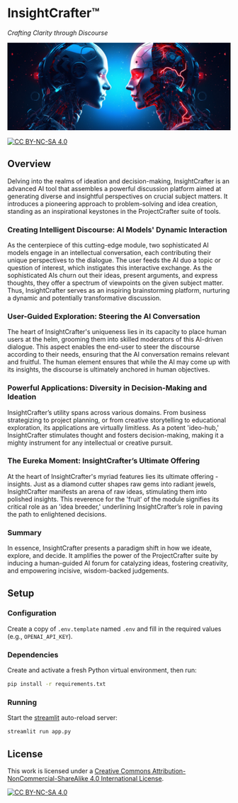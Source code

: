 # InsightCrafter™

_Crafting Clarity through Discourse_

<img src="static/hero.png" width="704" />

[![CC BY-NC-SA 4.0][cc-by-nc-sa-shield]][cc-by-nc-sa]

## Overview

Delving into the realms of ideation and decision-making, InsightCrafter is an advanced AI tool that assembles a powerful discussion platform aimed at generating diverse and insightful perspectives on crucial subject matters. It introduces a pioneering approach to problem-solving and idea creation, standing as an inspirational keystones in the ProjectCrafter suite of tools.

### Creating Intelligent Discourse: AI Models' Dynamic Interaction

As the centerpiece of this cutting-edge module, two sophisticated AI models engage in an intellectual conversation, each contributing their unique perspectives to the dialogue. The user feeds the AI duo a topic or question of interest, which instigates this interactive exchange. As the sophisticated AIs churn out their ideas, present arguments, and express thoughts, they offer a spectrum of viewpoints on the given subject matter. Thus, InsightCrafter serves as an inspiring brainstorming platform, nurturing a dynamic and potentially transformative discussion.

### User-Guided Exploration: Steering the AI Conversation

The heart of InsightCrafter's uniqueness lies in its capacity to place human users at the helm, grooming them into skilled moderators of this AI-driven dialogue. This aspect enables the end-user to steer the discourse according to their needs, ensuring that the AI conversation remains relevant and fruitful. The human element ensures that while the AI may come up with its insights, the discourse is ultimately anchored in human objectives.

### Powerful Applications: Diversity in Decision-Making and Ideation

InsightCrafter’s utility spans across various domains. From business strategizing to project planning, or from creative storytelling to educational exploration, its applications are virtually limitless. As a potent 'ideo-hub,' InsightCrafter stimulates thought and fosters decision-making, making it a mighty instrument for any intellectual or creative pursuit.

### The Eureka Moment: InsightCrafter’s Ultimate Offering

At the heart of InsightCrafter's myriad features lies its ultimate offering - insights. Just as a diamond cutter shapes raw gems into radiant jewels, InsightCrafter manifests an arena of raw ideas, stimulating them into polished insights. This reverence for the 'fruit' of the module signifies its critical role as an 'idea breeder,' underlining InsightCrafter’s role in paving the path to enlightened decisions.

### Summary

In essence, InsightCrafter presents a paradigm shift in how we ideate, explore, and decide. It amplifies the power of the ProjectCrafter suite by inducing a human-guided AI forum for catalyzing ideas, fostering creativity, and empowering incisive, wisdom-backed judgements.

## Setup

### Configuration

Create a copy of `.env.template` named `.env` and fill in the required values (e.g., `OPENAI_API_KEY`).

### Dependencies

Create and activate a fresh Python virtual environment, then run:

```bash
pip install -r requirements.txt
```

### Running

Start the [streamlit](https://streamlit.io/) auto-reload server:

```bash
streamlit run app.py
```

## License

This work is licensed under a
[Creative Commons Attribution-NonCommercial-ShareAlike 4.0 International License][cc-by-nc-sa].

[![CC BY-NC-SA 4.0][cc-by-nc-sa-image]][cc-by-nc-sa]

[cc-by-nc-sa]: http://creativecommons.org/licenses/by-nc-sa/4.0/
[cc-by-nc-sa-image]: https://licensebuttons.net/l/by-nc-sa/4.0/88x31.png
[cc-by-nc-sa-shield]: https://img.shields.io/badge/License-CC%20BY--NC--SA%204.0-lightgrey.svg

